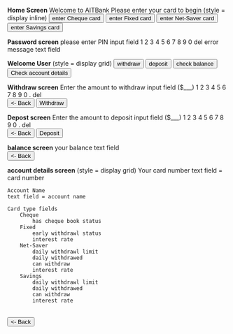 **Home Screen**
Welcome to AITBank
Please enter your card to begin
(style = display inline)
    <button>enter Cheque card </button>
    <button>enter Fixed card </button>
    <button>enter Net-Saver card </button>
    <button>enter Savings card </button>


**Password screen**
please enter PIN
input field
1 2 3
4 5 6
7 8 9
0 del
error message text field


**Welcome User**
(style = display grid)
    <button>withdraw</button>
    <button>deposit</button>
    <button>check balance</button>
    <button>Check account details</button>


**Withdraw screen**
Enter the amount to withdraw
input field ($___)
1 2 3
4 5 6
7 8 9
0 . del
<br>
<button><- Back</button> <button>Withdraw</button>


**Depost screen**
Enter the amount to deposit
input field ($___)
1 2 3
4 5 6
7 8 9
0 . del
<br>
<button><- Back</button> <button>Deposit</button>


**balance screen**
your balance
text field
<br>
<button><- Back</button>


**account details screen**
(style = display grid)
    Your card number
    text field = card number

    Account Name
    text field = account name

    Card type fields
        Cheque
            has cheque book status
        Fixed
            early withdrawl status
            interest rate
        Net-Saver
            daily withdrawl limit
            daily withdrawed
            can withdraw
            interest rate
        Savings
            daily withdrawl limit
            daily withdrawed
            can withdraw
            interest rate

<br>
<button><- Back</button>





